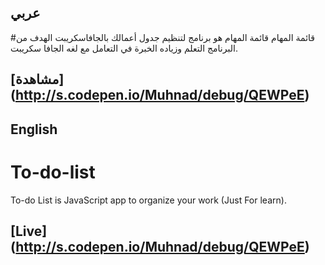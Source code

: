 عربي
-----------------------------------------------------------------------------------------------------------------------------


#قائمة المهام
قائمة المهام هو برنامج لتنظيم جدول أعمالك بالجافاسكريبت الهدف من البرنامج التعلم وزياده الخبرة في التعامل مع لغه الجافا سكريبت.

## [مشاهدة] (http://s.codepen.io/Muhnad/debug/QEWPeE)


English
-----------------------------------------------------------------------------------------------------------------------------


# To-do-list
To-do List is JavaScript app to organize your work (Just For learn).

## [Live] (http://s.codepen.io/Muhnad/debug/QEWPeE)
